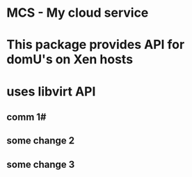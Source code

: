 # MCS - My cloud service
# This package provides API for domU's on Xen hosts
# uses libvirt API
## 
## comm 1#

## some change 2 ##


## some change 3 ##
